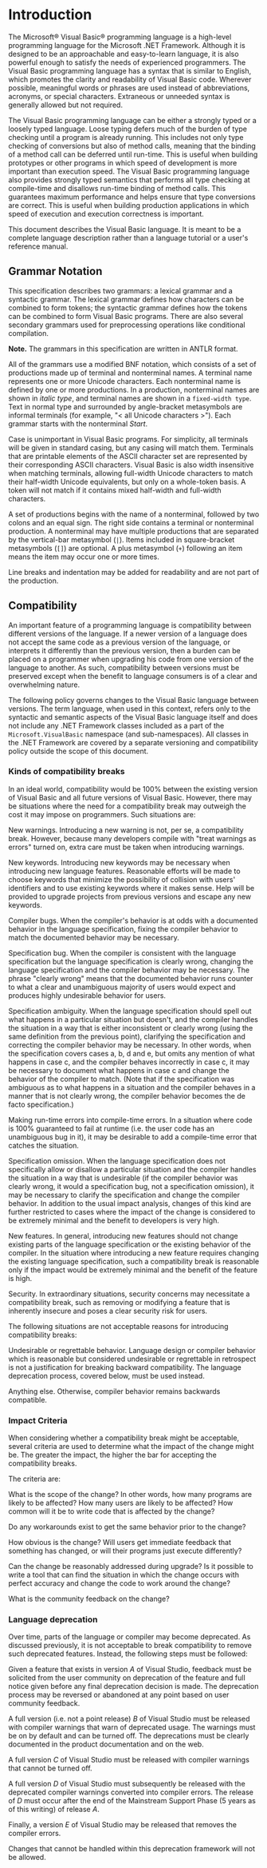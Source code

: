 # Introduction

The Microsoft&reg; Visual Basic&reg; programming language is a high-level programming language for the Microsoft .NET Framework. Although it is designed to be an approachable and easy-to-learn language, it is also powerful enough to satisfy the needs of experienced programmers. The Visual Basic programming language has a syntax that is similar to English, which promotes the clarity and readability of Visual Basic code. Wherever possible, meaningful words or phrases are used instead of abbreviations, acronyms, or special characters. Extraneous or unneeded syntax is generally allowed but not required.

The Visual Basic programming language can be either a strongly typed or a loosely typed language. Loose typing defers much of the burden of type checking until a program is already running. This includes not only type checking of conversions but also of method calls, meaning that the binding of a method call can be deferred until run-time. This is useful when building prototypes or other programs in which speed of development is more important than execution speed. The Visual Basic programming language also provides strongly typed semantics that performs all type checking at compile-time and disallows run-time binding of method calls. This guarantees maximum performance and helps ensure that type conversions are correct. This is useful when building production applications in which speed of execution and execution correctness is important.

This document describes the Visual Basic language. It is meant to be a complete language description rather than a language tutorial or a user's reference manual.

## Grammar Notation

This specification describes two grammars: a lexical grammar and a syntactic grammar. The lexical grammar defines how characters can be combined to form tokens; the syntactic grammar defines how the tokens can be combined to form Visual Basic programs. There are also several secondary grammars used for preprocessing operations like conditional compilation.

__Note.__ The grammars in this specification are written in ANTLR format.

All of the grammars use a modified BNF notation, which consists of a set of productions made up of terminal and nonterminal names. A terminal name represents one or more Unicode characters. Each nonterminal name is defined by one or more productions. In a production, nonterminal names are shown in *italic type*, and terminal names are shown in a `fixed-width type`. Text in normal type and surrounded by angle-bracket metasymbols are informal terminals (for example, "< all Unicode characters >"). Each grammar starts with the nonterminal *Start*.

Case is unimportant in Visual Basic programs. For simplicity, all terminals will be given in standard casing, but any casing will match them. Terminals that are printable elements of the ASCII character set are represented by their corresponding ASCII characters. Visual Basic is also width insensitive when matching terminals, allowing full-width Unicode characters to match their half-width Unicode equivalents, but only on a whole-token basis. A token will not match if it contains mixed half-width and full-width characters.

A set of productions begins with the name of a nonterminal, followed by two colons and an equal sign. The right side contains a terminal or nonterminal production. A nonterminal may have multiple productions that are separated by the vertical-bar metasymbol (`|`). Items included in square-bracket metasymbols (`[]`) are optional. A plus metasymbol (`+`) following an item means the item may occur one or more times.

Line breaks and indentation may be added for readability and are not part of the production.

## Compatibility

An important feature of a programming language is compatibility between different versions of the language. If a newer version of a language does not accept the same code as a previous version of the language, or interprets it differently than the previous version, then a burden can be placed on a programmer when upgrading his code from one version of the language to another. As such, compatibility between versions must be preserved except when the benefit to language consumers is of a clear and overwhelming nature.

The following policy governs changes to the Visual Basic language between versions. The term language, when used in this context, refers only to the syntactic and semantic aspects of the Visual Basic language itself and does not include any .NET Framework classes included as a part of the `Microsoft.VisualBasic` namespace (and sub-namespaces). All classes in the .NET Framework are covered by a separate versioning and compatibility policy outside the scope of this document.

### Kinds of compatibility breaks

In an ideal world, compatibility would be 100% between the existing version of Visual Basic and all future versions of Visual Basic. However, there may be situations where the need for a compatibility break may outweigh the cost it may impose on programmers. Such situations are:

New warnings. Introducing a new warning is not, per se, a compatibility break. However, because many developers compile with "treat warnings as errors" turned on, extra care must be taken when introducing warnings.

New keywords. Introducing new keywords may be necessary when introducing new language features. Reasonable efforts will be made to choose keywords that minimize the possibility of collision with users' identifiers and to use existing keywords where it makes sense. Help will be provided to upgrade projects from previous versions and escape any new keywords.

Compiler bugs. When the compiler's behavior is at odds with a documented behavior in the language specification, fixing the compiler behavior to match the documented behavior may be necessary.

Specification bug. When the compiler is consistent with the language specification but the language specification is clearly wrong, changing the language specification and the compiler behavior may be necessary. The phrase "clearly wrong" means that the documented behavior runs counter to what a clear and unambiguous majority of users would expect and produces highly undesirable behavior for users.

Specification ambiguity. When the language specification should spell out what happens in a particular situation but doesn't, and the compiler handles the situation in a way that is either inconsistent or clearly wrong (using the same definition from the previous point), clarifying the specification and correcting the compiler behavior may be necessary. In other words, when the specification covers cases a, b, d and e, but omits any mention of what happens in case c, and the compiler behaves incorrectly in case c, it may be necessary to document what happens in case c and change the behavior of the compiler to match. (Note that if the specification was ambiguous as to what happens in a situation and the compiler behaves in a manner that is not clearly wrong, the compiler behavior becomes the de facto specification.)

Making run-time errors into compile-time errors. In a situation where code is 100% guaranteed to fail at runtime (i.e. the user code has an unambiguous bug in it), it may be desirable to add a compile-time error that catches the situation.

Specification omission. When the language specification does not specifically allow or disallow a particular situation and the compiler handles the situation in a way that is undesirable (if the compiler behavior was clearly wrong, it would a specification bug, not a specification omission), it may be necessary to clarify the specification and change the compiler behavior. In addition to the usual impact analysis, changes of this kind are further restricted to cases where the impact of the change is considered to be extremely minimal and the benefit to developers is very high.

New features. In general, introducing new features should not change existing parts of the language specification or the existing behavior of the compiler. In the situation where introducing a new feature requires changing the existing language specification, such a compatibility break is reasonable only if the impact would be extremely minimal and the benefit of the feature is high.

Security. In extraordinary situations, security concerns may necessitate a compatibility break, such as removing or modifying a feature that is inherently insecure and poses a clear security risk for users.

The following situations are not acceptable reasons for introducing compatibility breaks:

Undesirable or regrettable behavior. Language design or compiler behavior which is reasonable but considered undesirable or regrettable in retrospect is not a justification for breaking backward compatibility. The language deprecation process, covered below, must be used instead.

Anything else. Otherwise, compiler behavior remains backwards compatible.

### Impact Criteria

When considering whether a compatibility break might be acceptable, several criteria are used to determine what the impact of the change might be. The greater the impact, the higher the bar for accepting the compatibility breaks.

The criteria are:

What is the scope of the change? In other words, how many programs are likely to be affected? How many users are likely to be affected? How common will it be to write code that is affected by the change?

Do any workarounds exist to get the same behavior prior to the change?

How obvious is the change? Will users get immediate feedback that something has changed, or will their programs just execute differently?

Can the change be reasonably addressed during upgrade? Is it possible to write a tool that can find the situation in which the change occurs with perfect accuracy and change the code to work around the change?

What is the community feedback on the change?

### Language deprecation

Over time, parts of the language or compiler may become deprecated. As discussed previously, it is not acceptable to break compatibility to remove such deprecated features. Instead, the following steps must be followed:

Given a feature that exists in version *A* of Visual Studio, feedback must be solicited from the user community on deprecation of the feature and full notice given before any final deprecation decision is made. The deprecation process may be reversed or abandoned at any point based on user community feedback.

A full version (i.e. not a point release) *B* of Visual Studio must be released with compiler warnings that warn of deprecated usage. The warnings must be on by default and can be turned off. The deprecations must be clearly documented in the product documentation and on the web.

A full version *C* of Visual Studio must be released with compiler warnings that cannot be turned off.

A full version *D* of Visual Studio must subsequently be released with the deprecated compiler warnings converted into compiler errors. The release of *D* must occur after the end of the Mainstream Support Phase (5 years as of this writing) of release *A*.

Finally, a version *E* of Visual Studio may be released that removes the compiler errors.

Changes that cannot be handled within this deprecation framework will not be allowed.
